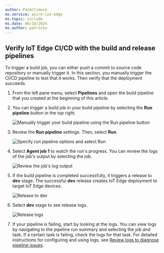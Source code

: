```yaml
---
author: PatAltimore
ms.service: azure-iot-edge
ms.topic: include
ms.date: 06/10/2024
ms.author: patricka
---
```


## Verify IoT Edge CI/CD with the build and release pipelines

To trigger a build job, you can either push a commit to source code repository or manually trigger it. In this section, you manually trigger the CI/CD pipeline to test that it works. Then verify that the deployment succeeds.

1. From the left pane menu, select **Pipelines** and open the build pipeline that you created at the beginning of this article.

2. You can trigger a build job in your build pipeline by selecting the **Run pipeline** button in the top right.

    ![Manually trigger your build pipeline using the Run pipeline button](media/iot-edge-verify-iot-edge-continuous-integration-continuous-deployment/manual-trigger.png)

3. Review the **Run pipeline** settings. Then, select **Run**.

    ![Specify run pipeline options and select Run](media/iot-edge-verify-iot-edge-continuous-integration-continuous-deployment/run-pipeline-settings.png)

4. Select **Agent job 1** to watch the run's progress. You can review the logs of the job's output by selecting the job. 

    ![Review the job's log output](media/iot-edge-verify-iot-edge-continuous-integration-continuous-deployment/view-job-run.png)

5. If the build pipeline is completed successfully, it triggers a release to **dev** stage. The successful **dev** release creates IoT Edge deployment to target IoT Edge devices.

    ![Release to dev](media/iot-edge-verify-iot-edge-continuous-integration-continuous-deployment/pending-approval.png)

6. Select **dev** stage to see release logs.

    ![Release logs](media/iot-edge-verify-iot-edge-continuous-integration-continuous-deployment/release-logs.png)

7. If your pipeline is failing, start by looking at the logs. You can view logs by navigating to the pipeline run summary and selecting the job and task. If a certain task is failing, check the logs for that task. For detailed instructions for configuring and using logs, see [Review logs to diagnose pipeline issues](/azure/devops/pipelines/troubleshooting/review-logs).
